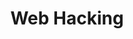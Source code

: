---
layout: default
title: Web Hacking
nav_order: 2
has_children: true
permalink: /docs/web-hacking
---